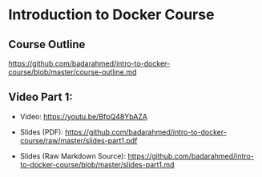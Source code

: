 # Introduction to Docker Course

## Course Outline
https://github.com/badarahmed/intro-to-docker-course/blob/master/course-outline.md

## Video Part 1:
- Video: https://youtu.be/BfpQ48YbAZA
- Slides (PDF): https://github.com/badarahmed/intro-to-docker-course/raw/master/slides-part1.pdf

- Slides (Raw Markdown Source): https://github.com/badarahmed/intro-to-docker-course/blob/master/slides-part1.md
